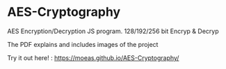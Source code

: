 # AES-Cryptography
AES Encryption/Decryption JS program. 128/192/256 bit Encryp &amp; Decryp

The PDF explains and includes images of the project

Try it out here! : https://moeas.github.io/AES-Cryptography/
